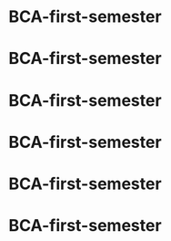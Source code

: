 # BCA-first-semester
# BCA-first-semester
# BCA-first-semester
# BCA-first-semester
# BCA-first-semester
# BCA-first-semester
